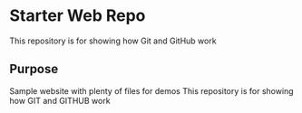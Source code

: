 # Starter Web Repo

This repository is for showing how Git and GitHub work

## Purpose

Sample website with plenty of files for demos
This repository is for showing how GIT and GITHUB work
